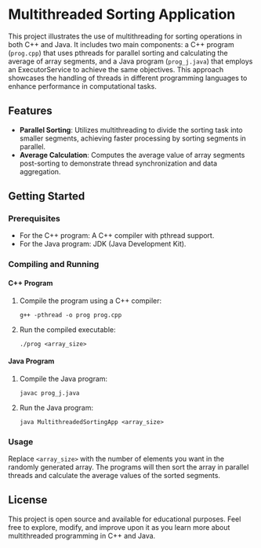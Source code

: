 # Multithreaded Sorting Application

This project illustrates the use of multithreading for sorting operations in both C++ and Java. It includes two main components: a C++ program (`prog.cpp`) that uses pthreads for parallel sorting and calculating the average of array segments, and a Java program (`prog_j.java`) that employs an ExecutorService to achieve the same objectives. This approach showcases the handling of threads in different programming languages to enhance performance in computational tasks.

## Features

- **Parallel Sorting**: Utilizes multithreading to divide the sorting task into smaller segments, achieving faster processing by sorting segments in parallel.
- **Average Calculation**: Computes the average value of array segments post-sorting to demonstrate thread synchronization and data aggregation.

## Getting Started

### Prerequisites

- For the C++ program: A C++ compiler with pthread support.
- For the Java program: JDK (Java Development Kit).

### Compiling and Running

#### C++ Program

1. Compile the program using a C++ compiler:
    ```
    g++ -pthread -o prog prog.cpp
    ```
2. Run the compiled executable:
    ```
    ./prog <array_size>
    ```

#### Java Program

1. Compile the Java program:
    ```
    javac prog_j.java
    ```
2. Run the Java program:
    ```
    java MultithreadedSortingApp <array_size>
    ```

### Usage

Replace `<array_size>` with the number of elements you want in the randomly generated array. The programs will then sort the array in parallel threads and calculate the average values of the sorted segments.

## License

This project is open source and available for educational purposes. Feel free to explore, modify, and improve upon it as you learn more about multithreaded programming in C++ and Java.
